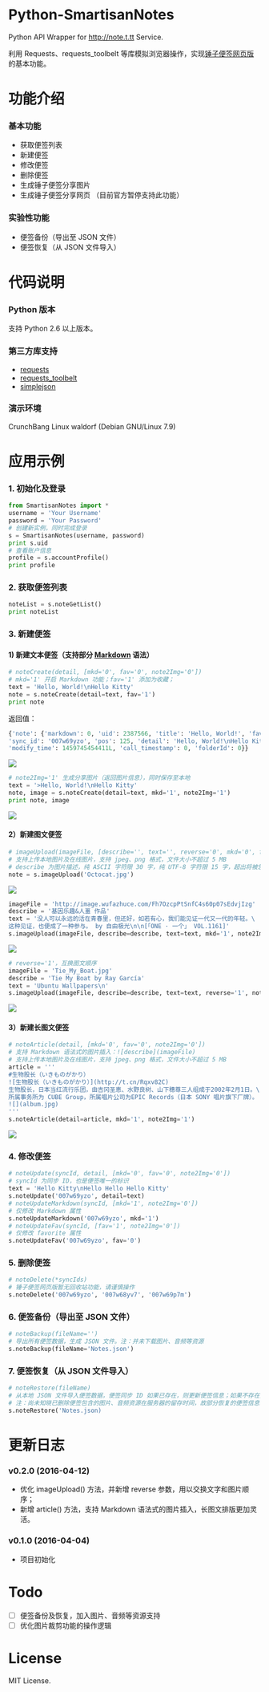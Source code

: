 # Python-SmartisanNotes

Python API Wrapper for http://note.t.tt Service.

利用 Requests、requests_toolbelt 等库模拟浏览器操作，实现[锤子便签网页版](http://note.t.tt)的基本功能。


# 功能介绍

### 基本功能

* 获取便签列表
* 新建便签
* 修改便签
* 删除便签
* 生成锤子便签分享图片
* 生成锤子便签分享网页 （目前官方暂停支持此功能）


### 实验性功能

* 便签备份（导出至 JSON 文件）
* 便签恢复（从 JSON 文件导入）

# 代码说明

### Python 版本

支持 Python 2.6 以上版本。

### 第三方库支持

* [requests](http://python-requests.org)
* [requests_toolbelt](https://toolbelt.readthedocs.org)
* [simplejson](http://simplejson.readthedocs.org)

### 演示环境

CrunchBang Linux waldorf (Debian GNU/Linux 7.9)

# 应用示例

### 1. 初始化及登录

```python
from SmartisanNotes import *
username = 'Your Username'
password = 'Your Password'
# 创建新实例，同时完成登录
s = SmartisanNotes(username, password)
print s.uid
# 查看账户信息
profile = s.accountProfile()
print profile
```

### 2. 获取便签列表

```python
noteList = s.noteGetList()
print noteList
```

### 3. 新建便签

#### 1) 新建文本便签（支持部分 [Markdown](https://cloud.smartisan.com/apps/note/md.html) 语法）

```python
# noteCreate(detail, [mkd='0', fav='0', note2Img='0'])
# mkd='1' 开启 Markdown 功能；fav='1' 添加为收藏；
text = 'Hello, World!\nHello Kitty'
note = s.noteCreate(detail=text, fav='1')
print note
```

返回值：

```python
{'note': {'markdown': 0, 'uid': 2387566, 'title': 'Hello, World!', 'favorite': 1, \
'sync_id': '007w69yzo', 'pos': 125, 'detail': 'Hello, World!\nHello Kitty', \
'modify_time': 1459745454411L, 'call_timestamp': 0, 'folderId': 0}}
```

![](http://7xslb5.com2.z0.glb.clouddn.com/Python-SmartisanNotes-Demo-01.jpg)

```python
# note2Img='1' 生成分享图片（返回图片信息），同时保存至本地
text = '>Hello, World!\nHello Kitty'
note, image = s.noteCreate(detail=text, mkd='1', note2Img='1')
print note, image
```

![](http://7xslb5.com2.z0.glb.clouddn.com/Python-SmartisanNotes-Demo-02.jpg)

#### 2）新建图文便签

```python
# imageUpload(imageFile, [describe='', text='', reverse='0', mkd='0', fav='0', note2Img='0'])
# 支持上传本地图片及在线图片，支持 jpeg、png 格式，文件大小不超过 5 MB
# describe 为图片描述，纯 ASCII 字符限 30 字，纯 UTF-8 字符限 15 字，超出将被忽略
note = s.imageUpload('Octocat.jpg')
```

![](http://7xslb5.com1.z0.glb.clouddn.com/Python-SmartisanNotes-Demo-03.jpg)

```python
imageFile = 'http://image.wufazhuce.com/Fh7OzcpPtSnfC4s60p07sEdvjIzg'
describe = '基因乐趣&人畺 作品'
text = '没人可以永远的活在青春里，但还好，如若有心，我们能见证一代又一代的年轻。\
这种见证，也便成了一种参与。 by 自由极光\n\n[「ONE · 一个」 VOL.1161]'
s.imageUpload(imageFile, describe=describe, text=text, mkd='1', note2Img='1')
```

![](http://7xslb5.com1.z0.glb.clouddn.com/Python-SmartisanNotes-Demo-04.jpg)


```python
# reverse='1'，互换图文顺序
imageFile = 'Tie_My_Boat.jpg'
describe = 'Tie My Boat by Ray García'
text = 'Ubuntu Wallpapers\n'
s.imageUpload(imageFile, describe=describe, text=text, reverse='1', note2Img='1')
```

![](http://7xslb5.com2.z0.glb.clouddn.com/Python-SmartisanNotes-Demo-05.jpg)

#### 3）新建长图文便签

```python
# noteArticle(detail, [mkd='0', fav='0', note2Img='0'])
# 支持 Markdown 语法式的图片插入：![describe](imageFile)
# 支持上传本地图片及在线图片，支持 jpeg、png 格式，文件大小不超过 5 MB
article = '''
#生物股长（いきものがかり）
![生物股长（いきものがかり）](http://t.cn/Rqxv82C)
生物股长，日本当红流行乐团，由吉冈圣恵、水野良树、山下穗尊三人组成于2002年2月1日。\
所属事务所为 CUBE Group，所属唱片公司为EPIC Records（日本 SONY 唱片旗下厂牌）。
![](album.jpg)
'''
s.noteArticle(detail=article, mkd='1', note2Img='1')
```

![](http://7xslb5.com2.z0.glb.clouddn.com/Python-SmartisanNotes-Demo-06-small.jpg)

### 4. 修改便签

```python
# noteUpdate(syncId, detail, [mkd='0', fav='0', note2Img='0'])
# syncId 为同步 ID，也是便签唯一的标识
text = 'Hello Kitty\nHello Hello Hello Kitty'
s.noteUpdate('007w69yzo', detail=text)
# noteUpdateMarkdown(syncId, [mkd='1', note2Img='0'])
# 仅修改 Markdown 属性
s.noteUpdateMarkdown('007w69yzo', mkd='1')
# noteUpdateFav(syncId, [fav='1', note2Img='0'])
# 仅修改 favorite 属性
s.noteUpdateFav('007w69yzo', fav='0')
```

### 5. 删除便签

```python
# noteDelete(*syncIds)
# 锤子便签网页版暂无回收站功能，请谨慎操作
s.noteDelete('007w69yzo', '007w68yv7', '007w69p7m')
```

### 6. 便签备份（导出至 JSON 文件）

```python
# noteBackup(fileName='')
# 导出所有便签数据，生成 JSON 文件。注：并未下载图片、音频等资源
s.noteBackup(fileName='Notes.json')
```

### 7. 便签恢复（从 JSON 文件导入）

```python
# noteRestore(fileName)
# 从本地 JSON 文件导入便签数据，便签同步 ID 如果已存在，则更新便签信息；如果不存在，则新建便签。
# 注：尚未知晓已删除便签包含的图片、音频资源在服务器的留存时间，故部分恢复的便签信息可能不完整。
s.noteRestore('Notes.json)
```
# 更新日志

### v0.2.0 (2016-04-12)

* 优化 imageUpload() 方法，并新增 reverse 参数，用以交换文字和图片顺序；
* 新增 article() 方法，支持 Markdown 语法式的图片插入，长图文排版更加灵活。

### v0.1.0 (2016-04-04)

* 项目初始化

# Todo

- [ ] 便签备份及恢复，加入图片、音频等资源支持
- [ ] 优化图片裁剪功能的操作逻辑

# License

MIT License.
